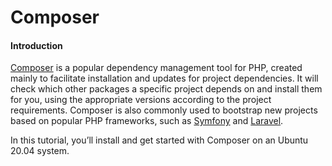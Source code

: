 # Composer

#### Introduction <a href="#introduction" id="introduction"></a>

[Composer](https://getcomposer.org/) is a popular dependency management tool for PHP, created mainly to facilitate installation and updates for project dependencies. It will check which other packages a specific project depends on and install them for you, using the appropriate versions according to the project requirements. Composer is also commonly used to bootstrap new projects based on popular PHP frameworks, such as [Symfony](https://symfony.com/) and [Laravel](https://laravel.com/).

In this tutorial, you’ll install and get started with Composer on an Ubuntu 20.04 system.

### &#x20;<a href="#step-1-installing-php-and-additional-dependencies" id="step-1-installing-php-and-additional-dependencies"></a>
